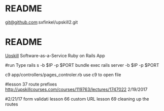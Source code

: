 # README

git@github.com:sxfinkel/upskill2.git

# README
[Upskill](http://upskillcourses.com) Software-as-a-Service Ruby on Rails App

#run
Type rails s -b $IP -p $PORT
bundle exec rails server -b $IP -p $PORT

c9 app/controllers/pages_controler.rb use c9 to open file

#lesson 37 route prefixes
http://upskillcourses.com/courses/119763/lectures/1747022
2/19/2017

#2/21/17
form validati
lesson 66 custom URL
lesson 69 cleaning up the routes